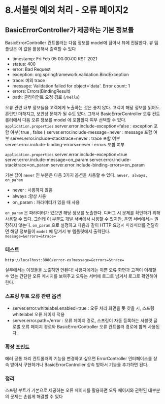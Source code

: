 # 8.서블릿 예외 처리 - 오류 페이지2

## BasicErrorController가 제공하는 기본 정보들
BasicErrorController 컨트롤러는 다음 정보를 model에 담아서 뷰에 전달한다. 뷰 템플릿은 이 값을 활용해서 출력할 수 있다

* timestamp: Fri Feb 05 00:00:00 KST 2021
* status: 400
* error: Bad Request
* exception: org.springframework.validation.BindException
* trace: 예외 trace
* message: Validation failed for object='data'. Error count: 1
* errors: Errors(BindingResult)
* path: 클라이언트 요청 경로 (`/hello`)


오류 관련 내부 정보들을 고객에게 노출하는 것은 좋지 않다. 고객이 해당 정보를 읽어도 혼란만 더해지고, 
보안상 문제가 될 수도 있다.
그래서 BasicErrorController 오류 컨트롤러에서 다음 오류 정보를 model 에 포함할지 여부 선택할 수
있다.
`application.properties`
server.error.include-exception=false : exception 포함 여부( true , false )
server.error.include-message=never : message 포함 여부
server.error.include-stacktrace=never : trace 포함 여부
server.error.include-binding-errors=never : errors 포함 여부

`application.properties`
server.error.include-exception=true
server.error.include-message=on_param
server.error.include-stacktrace=on_param
server.error.include-binding-errors=on_param

기본 값이 `never` 인 부분은 다음 3가지 옵션을 사용할 수 있다.
`never, always, on_param`
- never : 사용하지 않음
- always :항상 사용
- on_param : 파라미터가 있을 때 사용

`on_param` 은 파라미터가 있으면 해당 정보를 노출한다. 디버그 시 문제를 확인하기 위해 사용할 수 있다. 
그런데 이 부분도 개발 서버에서 사용할 수 있지만, 운영 서버에서는 권장하지 않는다.
`on_param` 으로 설정하고 다음과 같이 HTTP 요청시 파라미터를 전달하면 해당 정보들이 `model` 에 담겨서
뷰 템플릿에서 출력된다.
`message=&errors=&trace=`

### 테스트
`http://localhost:8080/error-ex?message=&errors=&trace=`

실무에서는 이것들을 노출하면 안된다! 사용자에게는 이쁜 오류 화면과 고객이 이해할 수 있는 간단한 오류
메시지를 보여주고 오류는 서버에 로그로 남겨서 로그로 확인해야 한다.

### 스프링 부트 오류 관련 옵션
- server.error.whitelabel.enabled=true : 오류 처리 화면을 못 찾을 시, 스프링 whitelabel 오류 페이지 적용
- server.error.path=/error : 오류 페이지 경로, 스프링이 자동 등록하는 서블릿 글로벌 오류 페이지 경로와 BasicErrorController 오류 컨트롤러 경로에 함께 사용된다.

### 확장 포인트
에러 공통 처리 컨트롤러의 기능을 변경하고 싶으면 ErrorController 인터페이스를 상속 받아서
구현하거나 BasicErrorController 상속 받아서 기능을 추가하면 된다.

### 정리
스프링 부트가 기본으로 제공하는 오류 페이지를 활용하면 오류 페이지와 관련된 대부분의 문제는 손쉽게
해결할 수 있다